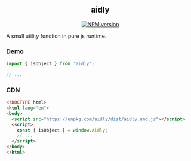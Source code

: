 <div align="center">
<h2>aidly</h2>

[![NPM version](https://img.shields.io/npm/v/aidly.svg?style=flat-square)](https://www.npmjs.com/package/aidly)

</div>

A small utility function in pure js runtime.

### Demo

```js
import { isObject } from 'aidly';

// ...
```

### CDN

```html
<!DOCTYPE html>
<html lang="en">
<body>
  <script src="https://unpkg.com/aidly/dist/aidly.umd.js"></script>
  <script>
    const { isObject } = window.Aidly;
    // ...
  </script>
</body>
</html>
```